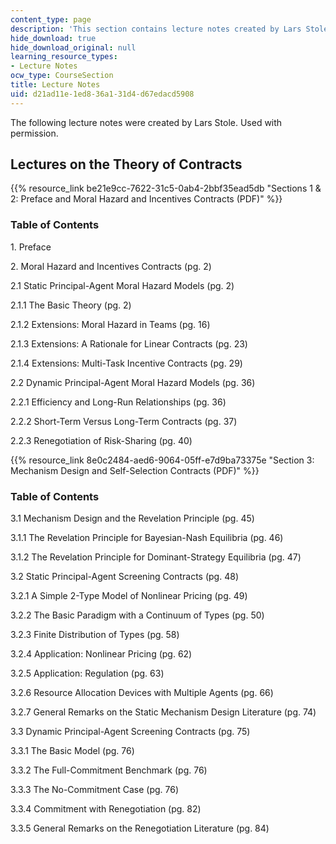 ```yaml
---
content_type: page
description: 'This section contains lecture notes created by Lars Stole. '
hide_download: true
hide_download_original: null
learning_resource_types:
- Lecture Notes
ocw_type: CourseSection
title: Lecture Notes
uid: d21ad11e-1ed8-36a1-31d4-d67edacd5908
---
```


The following lecture notes were created by Lars Stole. Used with permission. 

Lectures on the Theory of Contracts
-----------------------------------

{{% resource_link be21e9cc-7622-31c5-0ab4-2bbf35ead5db "Sections 1 & 2: Preface and Moral Hazard and Incentives Contracts (PDF)" %}} 

### Table of Contents

1\. Preface

2\. Moral Hazard and Incentives Contracts (pg. 2) 

2.1 Static Principal-Agent Moral Hazard Models (pg. 2)

2.1.1 The Basic Theory (pg. 2) 

2.1.2 Extensions: Moral Hazard in Teams (pg. 16) 

2.1.3 Extensions: A Rationale for Linear Contracts (pg. 23)

2.1.4 Extensions: Multi-Task Incentive Contracts (pg. 29)

2.2 Dynamic Principal-Agent Moral Hazard Models (pg. 36)

2.2.1 Efficiency and Long-Run Relationships (pg. 36)

2.2.2 Short-Term Versus Long-Term Contracts (pg. 37)

2.2.3 Renegotiation of Risk-Sharing (pg. 40)

{{% resource_link 8e0c2484-aed6-9064-05ff-e7d9ba73375e "Section 3: Mechanism Design and Self-Selection Contracts (PDF)" %}}

### Table of Contents

3.1 Mechanism Design and the Revelation Principle (pg. 45)

3.1.1 The Revelation Principle for Bayesian-Nash Equilibria (pg. 46)

3.1.2 The Revelation Principle for Dominant-Strategy Equilibria (pg. 47)

3.2 Static Principal-Agent Screening Contracts (pg. 48)

3.2.1 A Simple 2-Type Model of Nonlinear Pricing (pg. 49)

3.2.2 The Basic Paradigm with a Continuum of Types (pg. 50)

3.2.3 Finite Distribution of Types (pg. 58)

3.2.4 Application: Nonlinear Pricing (pg. 62)

3.2.5 Application: Regulation (pg. 63)

3.2.6 Resource Allocation Devices with Multiple Agents (pg. 66)

3.2.7 General Remarks on the Static Mechanism Design Literature (pg. 74)

3.3 Dynamic Principal-Agent Screening Contracts (pg. 75)

3.3.1 The Basic Model (pg. 76)

3.3.2 The Full-Commitment Benchmark (pg. 76)

3.3.3 The No-Commitment Case (pg. 76)

3.3.4 Commitment with Renegotiation (pg. 82)

3.3.5 General Remarks on the Renegotiation Literature (pg. 84)